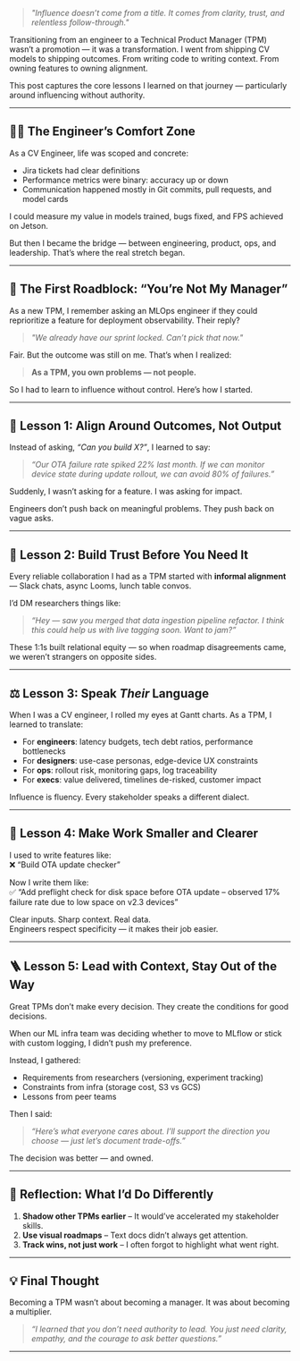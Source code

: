 > _"Influence doesn’t come from a title. It comes from clarity, trust, and relentless follow-through."_

Transitioning from an engineer to a Technical Product Manager (TPM) wasn’t a promotion — it was a transformation. I went from shipping CV models to shipping outcomes. From writing code to writing context. From owning features to owning alignment.

This post captures the core lessons I learned on that journey — particularly around influencing without authority.

---

## 👨‍💻 The Engineer’s Comfort Zone

As a CV Engineer, life was scoped and concrete:  
- Jira tickets had clear definitions  
- Performance metrics were binary: accuracy up or down  
- Communication happened mostly in Git commits, pull requests, and model cards  

I could measure my value in models trained, bugs fixed, and FPS achieved on Jetson.

But then I became the bridge — between engineering, product, ops, and leadership. That’s where the real stretch began.

---

## 🚧 The First Roadblock: “You’re Not My Manager”

As a new TPM, I remember asking an MLOps engineer if they could reprioritize a feature for deployment observability. Their reply?

> _"We already have our sprint locked. Can’t pick that now."_  

Fair. But the outcome was still on me. That’s when I realized:

> **As a TPM, you own problems — not people.**

So I had to learn to influence without control. Here’s how I started.

---

## 🎯 Lesson 1: Align Around Outcomes, Not Output

Instead of asking, _“Can you build X?”_, I learned to say:

> _“Our OTA failure rate spiked 22% last month. If we can monitor device state during update rollout, we can avoid 80% of failures.”_

Suddenly, I wasn’t asking for a feature. I was asking for impact.

Engineers don’t push back on meaningful problems. They push back on vague asks.

---

## 🤝 Lesson 2: Build Trust Before You Need It

Every reliable collaboration I had as a TPM started with **informal alignment** — Slack chats, async Looms, lunch table convos.

I’d DM researchers things like:

> _“Hey — saw you merged that data ingestion pipeline refactor. I think this could help us with live tagging soon. Want to jam?”_

These 1:1s built relational equity — so when roadmap disagreements came, we weren’t strangers on opposite sides.

---

## ⚖️ Lesson 3: Speak *Their* Language

When I was a CV engineer, I rolled my eyes at Gantt charts. As a TPM, I learned to translate:

- For **engineers**: latency budgets, tech debt ratios, performance bottlenecks
- For **designers**: use-case personas, edge-device UX constraints
- For **ops**: rollout risk, monitoring gaps, log traceability
- For **execs**: value delivered, timelines de-risked, customer impact

Influence is fluency. Every stakeholder speaks a different dialect.

---

## 🧩 Lesson 4: Make Work Smaller and Clearer

I used to write features like:  
❌ “Build OTA update checker”  

Now I write them like:  
✅ “Add preflight check for disk space before OTA update – observed 17% failure rate due to low space on v2.3 devices”

Clear inputs. Sharp context. Real data.  
Engineers respect specificity — it makes their job easier.

---

## 🪜 Lesson 5: Lead with Context, Stay Out of the Way

Great TPMs don’t make every decision. They create the conditions for good decisions.

When our ML infra team was deciding whether to move to MLflow or stick with custom logging, I didn’t push my preference.

Instead, I gathered:  
- Requirements from researchers (versioning, experiment tracking)  
- Constraints from infra (storage cost, S3 vs GCS)  
- Lessons from peer teams  

Then I said:  
> _“Here’s what everyone cares about. I’ll support the direction you choose — just let’s document trade-offs.”_

The decision was better — and owned.

---

## 🔁 Reflection: What I’d Do Differently

1. **Shadow other TPMs earlier** – It would’ve accelerated my stakeholder skills.
2. **Use visual roadmaps** – Text docs didn’t always get attention.
3. **Track wins, not just work** – I often forgot to highlight what went right.

---

## 💡 Final Thought

Becoming a TPM wasn’t about becoming a manager. It was about becoming a multiplier.

> _“I learned that you don’t need authority to lead. You just need clarity, empathy, and the courage to ask better questions.”_

---
